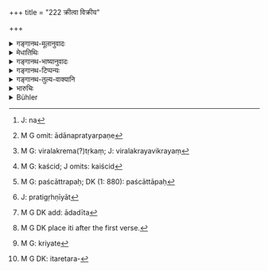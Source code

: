 +++
title = "222 क्रीत्वा विक्रीय"

+++

<details><summary>गङ्गानथ-मूलानुवादः</summary>

If, after having bought or sold anything, one should repent of it, he may return or take back that thing within ten days.—(222)
</details>

<details><summary>मेधातिथिः</summary>

यद् द्रव्यं प्रचुरक्रयविक्रयं व्यवहारकाले च[^६४] गच्छति न नश्यति मूलतश् च नापचीयते त्रपुताम्रभाण्डादि स्थिरार्घं तादृशस्यानुपभुक्तस्य दशाहमध्ये आदानप्रत्यर्पणे[^६५] । यत् तु विरलक्रेतृकं[^६६] कैश्चिद्[^६७] देवयात्रोत्सवादौ विक्रीयते अनियतार्थं च तस्य तद् अहर् अपरेद्युर् वा । फलकुसुमादौ तु तत्क्षण एवानुशयः । पश्चाद् अपि[^६८] क्रीत्वा यस्यानुशयः "न ममैतद् उपयुज्यते" स दशाहमध्ये दद्यात् । विक्रेता प्रतीपं गृह्णीयात्[^६९] । विक्रेतुर् अनुशये[^७०] "न मया साधु कृतं यद् विक्रीतम्" इति, तदा क्रेता तस्मै प्रतिपादयितव्यः । एकस्थानवासिनां चैष कालः । देशान्तरवासिनां तात्कालिकी प्रतिनिवृत्तिः । 


[^७०]:
     M G DK add: ādadīta


[^६९]:
     J: pratigṛhṇīyāt


[^६८]:
     M G: paścāttrapaḥ; DK (1: 880): paścāttāpaḥ


[^६७]:
     M G: kaścid; J omits: kaiścid


[^६६]:
     M G: viralakrema(?)tṛkaṃ; J: viralakrayavikrayaṃ


[^६५]:
     M G omit: ādānapratyarpaṇe


[^६४]:
     J: na

- <u>केचिद्</u> गोभूम्यादिविषयं विधिम् इमम् इच्छन्ति, न वस्त्रादौ ।

- स्मृत्यन्तरे हि वाणिक्पण्ये ऽन्यो विधिर् आम्नायते । एवं नारदः पठति ।

- क्रीत्वा मूल्येन यः पण्यं दुष्क्रीतम् इति मन्यते ।

- विक्रेतुः प्रतिदेयं तत् तस्मिन्न् एवाह्न्य् अविक्षतम् ॥

- द्वितीये ऽहनि ददत् क्रेता मूल्यात् त्र्यंशांसम् आवहेत् ।

- द्विगुणं तत् तृतीये ऽह्नि परतः क्रेतुर् एव तत् ॥ इति[^७१] । (न्स्म् ९.२–३)


[^७१]:
     M G DK place iti after the first verse.

विक्रयार्थं यद् द्रव्यं तत् पण्यं यद् विक्रीय तद् उत्पन्नेन द्रव्यान्तरक्रयादिना पुरुषो व्यवहरति जीविकाधनम् अर्जयितुं तथा पणभूमौ प्रसारितम् अप्रसारितं च भवति वणिजाम्, तत्रेह पण्यग्रहणात् कश्चिद् विशेषो विवक्षितः । इतरथा "क्रीत्वा मूल्येन" इत्य् एतावद् अपेक्ष्यम् । 

- <u>कः</u> पुनर् असौ विशेषः । 

- <u>उच्यते</u> । यत् क्रीतम् अपि पण्यत्वम् अजहद् वणिग्भिर् विक्रियते[^७२] तर्हि विक्रयार्थम् एव क्रीणन्ति । तेषां वणिजाम् इतरेतरं[^७३] क्रीणतां विक्रीणानां च नारदीयो विधिः, अन्येषां मानव इति <u>केचित्</u> । 


[^७३]:
     M G DK: itaretara-


[^७२]:
     M G: kriyate

किं पुनर् अत्र युक्तम् । पण्यधर्मादेर् व्यवस्था वानुसरणीया । तथा चाश्वानां बलसंचारो हस्तिनाम् अङ्कुशारोहणं विक्रयविभावकम् इत्यादिना व्यवहारस् तेषु पण्येषु सिद्धो भवति । अविक्षितम् अविनष्टम् उपनिध्यादौ वस्त्रादेर् यावन् नात्र नाशस् तावतो मूल्यम् उपनिधात्रे दीयते, द्रव्यं तु गृह्णाति । इह त्व् ईषन्नाशे ऽपि सर्वं मूल्यं देयम् क्रेतुः ॥ ८.२२२ ॥
</details>

<details><summary>गङ्गानथ-भाष्यानुवादः</summary>

In the case of goods whereof buying and soiling are constantly going on, which do not deteriorate, either in quantity or in quality or in price—such, for instance, as vessels of copper, tin and other metals,—whose value remains constant,—if it has not been brought into use, it can be returned or taken hack within ten days.

When such things as fruits and flowers, which cannot last long, have been bought at fairs and such gatherings, the ‘repentance’ should be at the same moment, or on the same day, or the next.

After that, if the purchaser repents—‘this thing I have bought is of no use to me,’—then he should return it within ten days. Similarly, if the repentance is on the part of the seller—‘I have not done well in selling the thing,’—then the buyer should be made to return it to him.

The period here allowed is for the case of persons inhabiting the same place. In the case of parties belonging to different places, the returning must be done at the very time of the purchase.

Some people hold that the rule here laid down pertains to such goods as cattle, land and the like, and not to clothes and such articles.

In another *Smṛti*, a different rule has been laid down in regard to the buying and selling. Xārada says as follows:—‘Having bought a merchandise for a certain price, if one thinks that he has not done well in buying it, he should return it, unharmed, to the seller, on the same day; if he return it on the second day, the buyer should suffer the third part of the price paid; on the third day, he loses the double of the third part, and on the fourth day the thing must remain with the buyer’—(*Nārada* 9. 2-3).

Anything that is laid out for sale is called ‘merchandise,’ by selling which the seller gets a price, with which he buys something else, and thus makes a living for himself. Such an article is spread out in the market by the trader. Now from the use of this particular term in the text of Nārada, it is clear that something very special is meant; for, otherwise, the text quoted would mean the same thing as the foregoing text—‘Having bought a thing at a certain price, etc.’ (*Nārada* 9.1).

Now the question arises—What is this something special that is meant?

Our answer is as follows:—The rule laid down by Nārada is meant to be applicable to the case where the article, even after being *bought*, still continues to remain ‘merchandise,’ in the sense that it is laid out for sale by the tradesman who bought it from a fellow-trader only for selling it on his own account—*i.e*., in cases of mutual transactions among tradesmen themselves; while the rule propounded by Manu is meant to apply to all other cases. Such is the explanation given by some people.

Now, what is the right view on this point?

In each individual case, one should act according to the nature of the article concerned, or according to local usage. Thus it is that we And such practices as the trying of the pace of a horse, the applying of the goad to the elephant, the discussion of the nature of sales effected and so on.

In the text of Nārada quoted above, the term ‘*unharmed*’ means *not spoilt or destroyed*. In the case of ‘deposits’ in the shape of cloths and such things, the depositor receives the value of only that part of it which has been spoilt, and the remnant he takes back all right. While in the case of ‘*sales*’ even the slightest harm makes the buyer liable to pay the whole price.—(222)
</details>

<details><summary>गङ्गानथ-टिप्पन्यः</summary>

“According to Medhātithi, Govindarāja and Kullūka, the rule refers to
things which are not easily spoilt, such as land, copper etc., not to
flowers, fruit and the like;—according to Nārāyaṇa, to grain and
seeds.”—Buhler.

This verse is quoted in *Mitākṣarā* (2.177), which adds that this refers
to such things as get spoilt by use,—*e.g*., houses beds, seats etc;—and
*not* to seeds, metals, beasts of burden, gems, slave-girls, milking
animals and slaves, for whom Yājñavalkya prescribes a period of 10, 1,
5, 7, 30, 3 and 15 days respectively. It goes on to add that the
provision here made is applicable to only those cases where the
commodity was purchased without proper examination; in cases where it
has been duly tested and examined before purchase, the transaction
cannot be rescinded.—The verse is quoted again on 2.254.

It is quoted in *Aparārka* (p. 831);—in *Vivādaratnākara* (p. 190),
which adds the following notes:—‘*Anuśayaḥ*,’ *desire to withdraw*, or,
as some people hold, *repentance*;—‘*dadyāt*’, *should return*,—*i.e*.
the buyer to the seller;—‘*ādodīta*,’ *should take back*, *i.e*., t he
seller from the buyer;—this refers to such things as are likely to be
spoilt by use, such as houses, fields, conveyances and so forth,—as also
seeds; but not metals, beasts of burden and such other tilings.

It is quoted in *Smṛtitattva* (p. 515), which adds that what is stated
here refers to things other than those enumerated by *Yājñavalkya*
(2.177);—in *Vyavahāra-Bālambhaṭṭī* (p. 947);—in *Vivādacintāmaṇi* (p.
88);—and in *Kṛtyakalpataru* (108b).
</details>

<details><summary>गङ्गानथ-तुल्य-वाक्यानि</summary>

**(verses 8.222-223)  
**

*Yājñavalkya* (2.177).—‘Grains should be tested within ten days of
purchase; metals within a day; beasts of burden within five days: gems,
within seven days; female slaves, within a month; milch cattle, within
three days; male slaves, within a fortnight, \[and the sale may be
rescinded within these specified periods\].’

*Arthaśāstra* (p. 91).—‘Having sold a commodity, if the vendor fails to
hand it over he should be fined 12 *Paṇas*; except when there is some
defect in the commodity itself, or when some sudden calamity befalls
him, or when the price agreed upon is excessively low, by reason of the
vendor being in a distressed state of mind. Merchants may he granted one
night for reconsidering their purchase; cultivators, three nights;
cattle-tenders, five nights; persons of the mixed and higher castes,
seven nights, in the case of the selling of the means of their
livelihood. In the case of commodities liable to damage by lapse of
time, rescission of sale may he permitted only to such an extent as may
not spoil the commodities concerned. After having made a purchase, if
the buyer refuses to accept the article, he should be fined 12 *Paṇas*,
except when there are defects in the commodity itself, or when some
sudden calamity has befallen him, or when the price agreed upon is
excessively high, paid by him on account of the distressed state of his
mind. Rescission by the buyer also should be permitted in the same
manner as in the case of the vendor.’

*Nārada* (8.4-9).—‘If a man sells property for a certain price, and does
not hand it over to the purchaser, he shall have to pay its produce, if
it is immovable, and the profits arising on it, if it is movable
property. If there has been a fall in the market-value of the article in
question in the interval, the purchaser shall receive the article
itself, and together with it the difference (in point of value). This
rule applies to those who are inhabitants of the same place; but to
those who travel abroad, the profits arising from dealing in foreign
countries shall be made over as well. If the article sold should have
been injured, or destroyed by fire, or carried off, the loss shall be
charged to the seller, because he did not deliver it immediately after
the sale. When a man shows one thing which is faultless but delivers
another thing which has a blemish, ho shall be compelled to pay twice
its value to the purchaser, and an equal amount as fine to the King. So
when a man sells something to one person, and afterwards delivers it to
another person, he shall be compelled to pay twice its value to the
purchaser and a fine to the King. When a purchaser does not accept an
article purchased by himself, which is delivered to him by the vendor,
the vendor commits no wrong in selling it to another person.’

*Nārada* (9.2-6, 16).—‘When a purchaser, after having purchased an
article for a certain price, thinks he has made a foolish bargain, he
may return it to the vendor on the same day, in an undamaged condition.
When the purchaser returns it on the second day, he shall lose a
thirtieth part of the price. He shall lose twice as much on the third
day. After that time, the purchaser must keep it. The purchaser shall
examine an article before purchasing it, in order to find out its good
and bad qualities; that which has been approved by him after close
examination, cannot be returned to the vendor. Milch cattle may be
examined for three days; beasts of burden, for five days; and in the
ease of precious stones, pearls and coral, the period of examination may
extend over seven days. Bipeds shall be examined within a fortnight; a
female within twice that time; all sorts of grain, within ten days; iron
and clothes within a single day...... A merchant who is acquainted with
the qualities of the merchandise he deals in must not annul a purchase
after having once made it; he ought to know all about the profit and
loss on merchandise and its origin.’

*Bṛhaspati* (18.3-6).—‘The examiner shall examine the article himself
and show it to others; when, after examining and approving it, he has
accepted it, he is not at liberty to return it. The foolish man who
sells an article, though acquainted with its defects, shall have to pay
twice its value to the purchaser and a fine of the same amount to the
King. What has been sold by one intoxicated or insane, or at a very low
price, or under the impulse of fear, or by one not his own master, or by
an idiot, shall be relinquished by the purchaser; or it may be recovered
from him by forcible means. Within a certain period, if a defect should
be discovered anywhere in the commodity purchased, it shall he returned
to the vendor and the purchaser shall recover the price.’

*Kātyāyana* (Vivādaratnākara, p. 191).—‘If a man, after having purchased
an article, refuses to take it,—or if after taking it, does not return
it undamaged,—he shall recover the price paid for it, after paying the
tenth part of it to the vendor. This shall he done within ten days of
the transaction; after that there can he no rescission of the sale.’

Do. (Do., p. 197).—‘If a man, after having purchased a milch cattle or
such things,—but before actual delivery—returns it undamaged, within
time, he should pay to the vendor the tenth part of the price. If he
repents it after he has taken delivery, he should pay the sixth part of
the price.’

*Vyāsa* (Vivādaratnākara, p. 198).—‘Grasses, wood, bricks, threads,
grains, wines, liquids, clothes, baser metals and gold, shall he
examined at the time of the transaction only.’
</details>

<details><summary>भारुचिः</summary>

अन्तर्दशाहम् आदानप्रत्यर्पणे साम्नेत्य् अयम् अपाठः । येनोर्ध्वम् अपि दशाहात् कः शक्तस् साम्ना दानादाने प्रतिषेद्धुम् । लब्धिमेष्व् अपि द्रव्येषु सामाशक्यं प्रतिषेद्धुम्, किं पुनः कृत्रिमेषु, यत्र कश्चिद् धर्मगतिर् नास्ति । धर्म्येषु तु प्रतिग्रहेषु तदनन्तरनिर्वृत्तत्वाद् धर्मस्य साम्नाप्य् अश्क्यं कृतम् अकृतं कर्तुम् । तत्र प्रत्यर्पणे पुनर्दानं वा कृतं भवेत् परित्यागो वा । यतश् चैतद् एवम् । अत एवं पठितव्य उत्तरश्लोकार्धः- "सो ऽयं दशाहात् तद्द्रव्यं दद्याच् चैवाददीत च" इति । अत्रैवार्थ उत्तरश्लोकार्धपाठो ऽन्यो भवति- "दानादाने दशाहं तु स्याताम् अपि निपातिनि" इति । अथ वा सामग्रहणं दशाहे दण्डनिवृत्त्यर्थम् । अन्तर्दशाहानुशये कथंचिद् विवदतां राजाधिगमे दण्डनिवृत्तिर् यथा स्याद् राजतस् तयोः । तथा च दशाहस्योत्तरत्र तद्विवादे दण्डः श्रूयते ॥ ८.२२१ ॥
</details>

<details><summary>Bühler</summary>

222	If anybody in this (world), after buying or selling anything, repent (of his bargain), he may return or take (back) that chattel within ten days.
</details>

